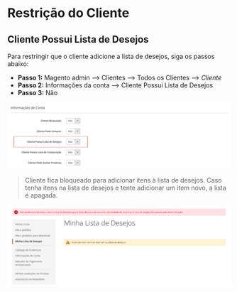 # Restrição do Cliente

## Cliente Possui Lista de Desejos

Para restringir que o cliente adicione a lista de desejos, siga os passos abaixo:
  - **Passo 1:** Magento admin --> Clientes --> Todos os Clientes --> _Cliente_
  - **Passo 2:** Informações da conta --> Cliente Possui Lista de Desejos
  - **Passo 3:** Não

![ScreenShot](https://github.com/santanaluc94/Magezil_CustomerBlock/blob/master/Readme/Images/pt_BR/configuracao-lista-desejos.jpg)

> Cliente fica bloqueado para adicionar itens à lista de desejos. Caso tenha itens na lista de desejos e tente adicionar um item novo, a lista é apagada.

![ScreenShot](https://github.com/santanaluc94/Magezil_CustomerBlock/blob/master/Readme/Images/pt_BR/03-cliente-lista-desejos.jpg)
